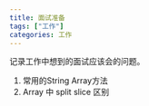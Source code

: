 ```yaml
---
title: 面试准备
tags: ["工作"]
categories: 工作
---
```


记录工作中想到的面试应该会的问题。

<!--more-->

1. 常用的String Array方法
2. Array 中 split slice 区别